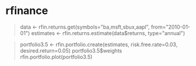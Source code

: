 rfinance
========

> data <- rfin.returns.get(symbols="ba,msft,sbux,aapl", from="2010-01-01")
> estimates <- rfin.returns.estimate(data$returns, type="annual")

> portfolio3.5 <- rfin.portfolio.create(estimates, risk.free.rate=0.03, desired.return=0.05)
> portfolio3.5$weights
> rfin.portfolio.plot(portfolio3.5)